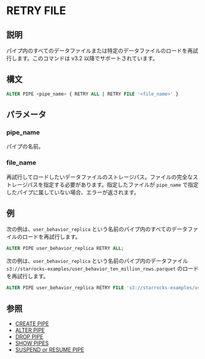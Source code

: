 # RETRY FILE

## 説明

パイプ内のすべてのデータファイルまたは特定のデータファイルのロードを再試行します。このコマンドは v3.2 以降でサポートされています。

## 構文

```SQL
ALTER PIPE <pipe_name> { RETRY ALL | RETRY FILE '<file_name>' }
```

## パラメータ

### pipe_name

パイプの名前。

### file_name

再試行してロードしたいデータファイルのストレージパス。ファイルの完全なストレージパスを指定する必要があります。指定したファイルが `pipe_name` で指定したパイプに属していない場合、エラーが返されます。

## 例

次の例は、`user_behavior_replica` という名前のパイプ内のすべてのデータファイルのロードを再試行します。

```SQL
ALTER PIPE user_behavior_replica RETRY ALL;
```

次の例は、`user_behavior_replica` という名前のパイプ内のデータファイル `s3://starrocks-examples/user_behavior_ten_million_rows.parquet` のロードを再試行します。

```SQL
ALTER PIPE user_behavior_replica RETRY FILE 's3://starrocks-examples/user_behavior_ten_million_rows.parquet';
```

## 参照

- [CREATE PIPE](CREATE_PIPE.md)
- [ALTER PIPE](ALTER_PIPE.md)
- [DROP PIPE](DROP_PIPE.md)
- [SHOW PIPES](SHOW_PIPES.md)
- [SUSPEND or RESUME PIPE](SUSPEND_or_RESUME_PIPE.md)